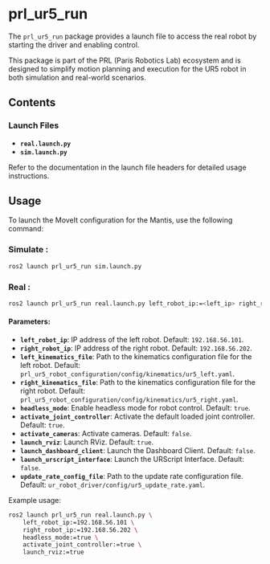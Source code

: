 # prl_ur5_run

The `prl_ur5_run` package provides a launch file to access the real robot by starting the driver and enabling control.

This package is part of the PRL (Paris Robotics Lab) ecosystem and is designed to simplify motion planning and execution for the UR5 robot in both simulation and real-world scenarios.

## Contents

### Launch Files
- **`real.launch.py`**  
- **`sim.launch.py`**  

Refer to the documentation in the launch file headers for detailed usage instructions.

## Usage

To launch the MoveIt configuration for the Mantis, use the following command:

### Simulate :
```bash
ros2 launch prl_ur5_run sim.launch.py 
```

### Real :
```bash
ros2 launch prl_ur5_run real.launch.py left_robot_ip:=<left_ip> right_robot_ip:=<right_ip>
```
#### Parameters:
- **`left_robot_ip`**: IP address of the left robot. Default: `192.168.56.101`.
- **`right_robot_ip`**: IP address of the right robot. Default: `192.168.56.202`.
- **`left_kinematics_file`**: Path to the kinematics configuration file for the left robot. Default: `prl_ur5_robot_configuration/config/kinematics/ur5_left.yaml`.
- **`right_kinematics_file`**: Path to the kinematics configuration file for the right robot. Default: `prl_ur5_robot_configuration/config/kinematics/ur5_right.yaml`.
- **`headless_mode`**: Enable headless mode for robot control. Default: `true`.
- **`activate_joint_controller`**: Activate the default loaded joint controller. Default: `true`.
- **`activate_cameras`**: Activate cameras. Default: `false`.
- **`launch_rviz`**: Launch RViz. Default: `true`.
- **`launch_dashboard_client`**: Launch the Dashboard Client. Default: `false`.
- **`launch_urscript_interface`**: Launch the URScript Interface. Default: `false`.
- **`update_rate_config_file`**: Path to the update rate configuration file. Default: `ur_robot_driver/config/ur5_update_rate.yaml`.

Example usage:

```bash
ros2 launch prl_ur5_run real.launch.py \
    left_robot_ip:=192.168.56.101 \
    right_robot_ip:=192.168.56.202 \
    headless_mode:=true \
    activate_joint_controller:=true \
    launch_rviz:=true
```
